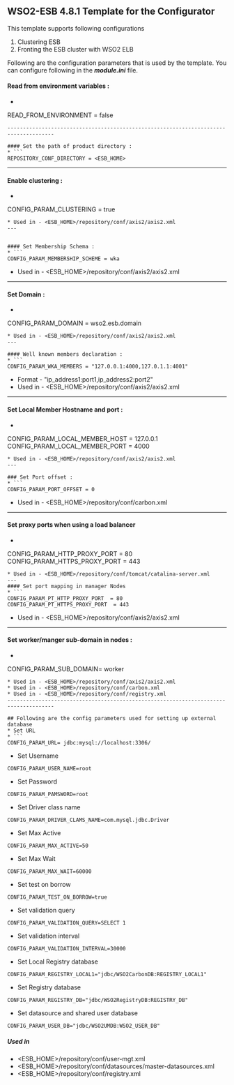 WSO2-ESB 4.8.1 Template for the Configurator
-------------------------------------------------------------------------------------

This template supports following configurations

1. Clustering ESB
2. Fronting the ESB cluster with WSO2 ELB

Following are the configuration parameters that is used by the template.
You can configure following in the ***module.ini*** file.

#### Read from environment variables :
* ```
READ_FROM_ENVIRONMENT = false
```
-------------------------------------------------------------------------------------

#### Set the path of product directory :
* ```
REPOSITORY_CONF_DIRECTORY = <ESB_HOME>
```
---

#### Enable clustering : 
* ```
CONFIG_PARAM_CLUSTERING = true
```
* Used in - <ESB_HOME>/repository/conf/axis2/axis2.xml
---


#### Set Membership Schema :
* ```
CONFIG_PARAM_MEMBERSHIP_SCHEME = wka
```
* Used in - <ESB_HOME>/repository/conf/axis2/axis2.xml
---
        
#### Set Domain :
* ```
CONFIG_PARAM_DOMAIN = wso2.esb.domain
```
* Used in - <ESB_HOME>/repository/conf/axis2/axis2.xml
---

#### Well known members declaration :
* ```
CONFIG_PARAM_WKA_MEMBERS = "127.0.0.1:4000,127.0.1.1:4001"
```
* Format - "ip_address1:port1,ip_address2:port2"
* Used in - <ESB_HOME>/repository/conf/axis2/axis2.xml
---

#### Set Local Member Hostname and port :
* ```
CONFIG_PARAM_LOCAL_MEMBER_HOST = 127.0.0.1
CONFIG_PARAM_LOCAL_MEMBER_PORT = 4000
```
* Used in - <ESB_HOME>/repository/conf/axis2/axis2.xml
---

### Set Port offset :
* ```
CONFIG_PARAM_PORT_OFFSET = 0
```
* Used in - <ESB_HOME>/repository/conf/carbon.xml
---
#### Set proxy ports when using a load balancer
* ```
CONFIG_PARAM_HTTP_PROXY_PORT = 80
CONFIG_PARAM_HTTPS_PROXY_PORT = 443
```
* Used in - <ESB_HOME>/repository/conf/tomcat/catalina-server.xml
---
#### Set port mapping in manager Nodes
* ```
CONFIG_PARAM_PT_HTTP_PROXY_PORT  = 80
CONFIG_PARAM_PT_HTTPS_PROXY_PORT  = 443
```
* Used in - <ESB_HOME>/repository/conf/axis2/axis2.xml
---
#### Set worker/manger sub-domain in nodes  :
* ```
CONFIG_PARAM_SUB_DOMAIN= worker
```
* Used in - <ESB_HOME>/repository/conf/axis2/axis2.xml
* Used in - <ESB_HOME>/repository/conf/carbon.xml
* Used in - <ESB_HOME>/repository/conf/registry.xml
-------------------------------------------------------------------------------------

## Following are the config parameters used for setting up external database 
* Set URL
* ```
CONFIG_PARAM_URL= jdbc:mysql://localhost:3306/
```
* Set Username
```
CONFIG_PARAM_USER_NAME=root
```
* Set Password
```
CONFIG_PARAM_PAMSWORD=root
```
* Set Driver class name
```
CONFIG_PARAM_DRIVER_CLAMS_NAME=com.mysql.jdbc.Driver
```
* Set Max Active
```
CONFIG_PARAM_MAX_ACTIVE=50
```
* Set Max Wait
```
CONFIG_PARAM_MAX_WAIT=60000
```
* Set test on borrow
```
CONFIG_PARAM_TEST_ON_BORROW=true
```
* Set validation query
```
CONFIG_PARAM_VALIDATION_QUERY=SELECT 1
```
* Set validation interval
```
CONFIG_PARAM_VALIDATION_INTERVAL=30000
```
* Set Local Registry database
```
CONFIG_PARAM_REGISTRY_LOCAL1="jdbc/WSO2CarbonDB:REGISTRY_LOCAL1"
```
* Set Registry database
```
CONFIG_PARAM_REGISTRY_DB="jdbc/WSO2RegistryDB:REGISTRY_DB"
```
* Set datasource and shared user database
```
CONFIG_PARAM_USER_DB="jdbc/WSO2UMDB:WSO2_USER_DB"
```

##### Used in 

* <ESB_HOME>/repository/conf/user-mgt.xml
* <ESB_HOME>/repository/conf/datasources/master-datasources.xml
* <ESB_HOME>/repository/conf/registry.xml

